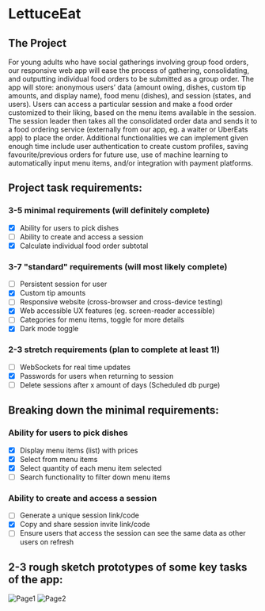 # LettuceEat

## The Project
	
For young adults who have social gatherings involving group food orders, our responsive web app will ease the process of gathering, consolidating, and outputting individual food orders to be submitted as a group order. The app will store: anonymous users’ data (amount owing, dishes, custom tip amounts, and display name), food menu (dishes), and session (states, and users). Users can access a particular session and make a food order customized to their liking, based on the menu items available in the session. The session leader then takes all the consolidated order data and sends it to a food ordering service (externally from our app, eg. a waiter or UberEats app) to place the order. Additional functionalities we can implement given enough time include user authentication to create custom profiles, saving favourite/previous orders for future use, use of machine learning to automatically input menu items, and/or integration with payment platforms. 

## Project task requirements:
### 3-5 minimal requirements (will definitely complete)
- [x] Ability for users to pick dishes
- [ ] Ability to create and access a session
- [x] Calculate individual food order subtotal
### 3-7 "standard" requirements (will most likely complete)
- [ ] Persistent session for user
- [x] Custom tip amounts 
- [ ] Responsive website (cross-browser and cross-device testing) 
- [x] Web accessible UX features (eg. screen-reader accessible) 
- [ ] Categories for menu items, toggle for more details
- [x] Dark mode toggle
### 2-3 stretch requirements (plan to complete at least 1!)
- [ ] WebSockets for real time updates
- [x] Passwords for users when returning to session
- [ ] Delete sessions after x amount of days (Scheduled db purge)

## Breaking down the minimal requirements:
### Ability for users to pick dishes
- [x] Display menu items (list) with prices
- [x] Select from menu items 
- [x] Select quantity of each menu item selected
- [ ] Search functionality to filter down menu items
### Ability to create and access a session
- [ ] Generate a unique session link/code
- [x] Copy and share session invite link/code
- [ ] Ensure users that access the session can see the same data as other users on refresh

## 2-3 rough sketch prototypes of some key tasks of the app:
![Page1](https://user-images.githubusercontent.com/47487758/119433880-f3d2e600-bccb-11eb-8fde-30dba851e636.png)
![Page2](https://user-images.githubusercontent.com/47487758/119433882-f59ca980-bccb-11eb-9dc6-4926c90f228c.png)

